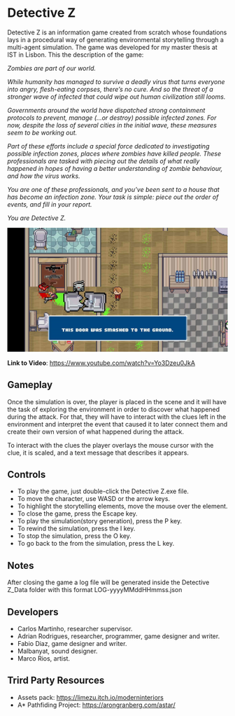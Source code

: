 # Detective Z
Detective Z is an information game created from scratch whose foundations lays in a procedural way of generating environmental storytelling through a multi-agent simulation. The game was developed for my master thesis at IST in Lisbon. This the description of the game: 

*Zombies are part of our world.*

*While humanity has managed to survive a deadly virus that turns everyone into angry, flesh-eating corpses, there’s no cure. And so the threat of a stronger wave of infected that could wipe out human civilization still looms.*

*Governments around the world have dispatched strong containment protocols to prevent, manage (...or destroy) possible infected zones. For now, despite the loss of several cities in the initial wave, these measures seem to be working out.* 

*Part of these efforts include a special force dedicated to investigating possible infection zones, places where zombies have killed people. These professionals are tasked with piecing out the details of what really happened in hopes of having a better understanding of zombie behaviour, and how the virus works.*

*You are one of these professionals, and you’ve been sent to a house that has become an infection zone. Your task is simple: piece out the order of events, and fill in your report.*

*You are Detective Z.*

![Detective Z gameplay capture.](/GameScreenhot.png)


**Link to Video**: https://www.youtube.com/watch?v=Yo3Dzeu0JkA


## Gameplay
Once the simulation is over, the player is placed in the scene and it will have the task of exploring the environment in order to discover what happened during the attack. For that, they will have to interact with the clues left in the environment and interpret the event that caused it to later connect them and create their own version of what happened during the attack.

To interact with the clues the player overlays the mouse cursor with the clue, it is scaled, and a text message that describes it appears. 

## Controls
* To play the game, just double-click the Detective Z.exe file.
* To move the character, use WASD or the arrow keys.
* To highlight the storytelling elements, move the mouse over the element.
* To close the game, press the Escape key.
* To play the simulation(story generation), press the P key.
* To rewind the simulation, press the I key.
* To stop the simulation, press the O key.
* To go back to the from the simulation, press the L key.
## Notes
After closing the game a log file will be generated inside the Detective Z_Data folder with this format LOG-yyyyMMddHHmmss.json

## Developers
* Carlos Martinho, researcher supervisor.
* Adrian Rodrigues, researcher, programmer, game designer and writer.
* Fabio Diaz, game designer and writer.
* Malbanyat, sound designer.
* Marco Rios, artist.

## Trird Party Resources
* Assets pack: https://limezu.itch.io/moderninteriors
* A* Pathfiding Project: https://arongranberg.com/astar/